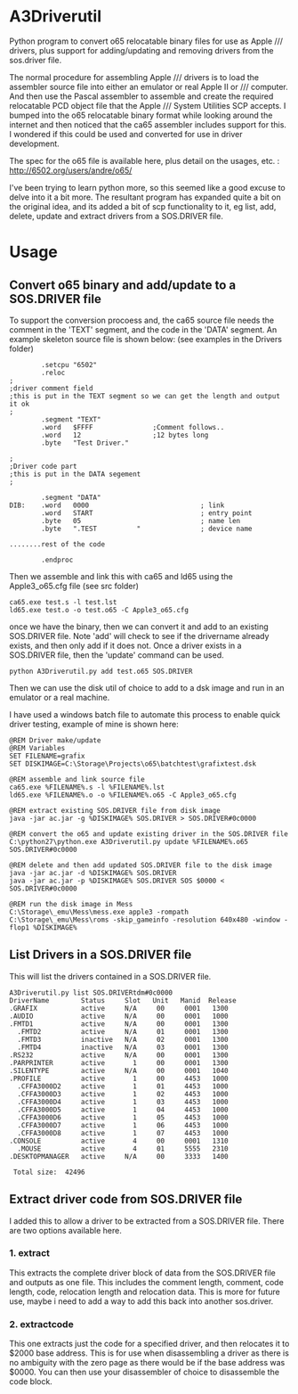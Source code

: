 # A3Driverutil
Python program to convert o65 relocatable binary files for use as Apple /// drivers, plus support for adding/updating and removing drivers from the sos.driver file.

The normal procedure for assembling Apple /// drivers is to load the assembler source file into either an emulator or real Apple II or /// computer. And then use the Pascal assembler to assemble and create the required relocatable PCD object file that the Apple /// System Utilities SCP accepts. I bumped into the o65 relocatable binary format while looking around the internet and then noticed that the ca65 assembler includes support for this. I wondered if this could be used and converted for use in driver development. 

The spec for the o65 file is available here, plus detail on the usages, etc. :
http://6502.org/users/andre/o65/

I've been trying to learn python more, so this seemed like a good excuse to delve into it a bit more. The resultant program has expanded quite a bit on the original idea, and its added a bit of scp functionality to it, eg list, add, delete, update and extract drivers from a SOS.DRIVER file.


# Usage
## Convert o65 binary and add/update to a SOS.DRIVER file

To support the conversion procoess and, the ca65 source file needs the comment in the 'TEXT' segment, and the code in the 'DATA' segment.
An example skeleton source file is shown below:
(see examples in the Drivers folder)
   
   ```
           .setcpu "6502"
           .reloc
   ;
   ;driver comment field
   ;this is put in the TEXT segment so we can get the length and output it ok
   ;
           .segment "TEXT"
           .word   $FFFF               ;Comment follows..
           .word   12                  ;12 bytes long
           .byte   "Test Driver."
   
   ;
   ;Driver code part
   ;this is put in the DATA segement
   ;
              
           .segment "DATA"
   DIB:    .word   0000                            ; link
           .word   START                           ; entry point
           .byte   05                              ; name len
           .byte   ".TEST          "               ; device name
   
   ........rest of the code
   
           .endproc
   ```

Then we assemble and link this with ca65 and ld65 using the Apple3_o65.cfg file (see src folder)
   ```
   ca65.exe test.s -l test.lst
   ld65.exe test.o -o test.o65 -C Apple3_o65.cfg
   ```

once we have the binary, then we can convert it and add to an existing SOS.DRIVER file. Note 'add' will check to see if the drivername already exists, and then only add if it does not. Once a driver exists in a SOS.DRIVER file, then the 'update' command can be used. 

   ```
   python A3Driverutil.py add test.o65 SOS.DRIVER
   ```

Then we can use the disk util of choice to add to a dsk image and run in an emulator or a real machine.


I have used a windows batch file to automate this process to enable quick driver testing, example of mine is shown here:

   ```
   @REM Driver make/update
   @REM Variables
   SET FILENAME=grafix
   SET DISKIMAGE=C:\Storage\Projects\o65\batchtest\grafixtest.dsk
   
   @REM assemble and link source file
   ca65.exe %FILENAME%.s -l %FILENAME%.lst
   ld65.exe %FILENAME%.o -o %FILENAME%.o65 -C Apple3_o65.cfg
   
   @REM extract existing SOS.DRIVER file from disk image
   java -jar ac.jar -g %DISKIMAGE% SOS.DRIVER > SOS.DRIVER#0c0000
   
   @REM convert the o65 and update existing driver in the SOS.DRIVER file
   C:\python27\python.exe A3Driverutil.py update %FILENAME%.o65 SOS.DRIVER#0c0000
   
   @REM delete and then add updated SOS.DRIVER file to the disk image
   java -jar ac.jar -d %DISKIMAGE% SOS.DRIVER
   java -jar ac.jar -p %DISKIMAGE% SOS.DRIVER SOS $0000 < SOS.DRIVER#0c0000
   
   @REM run the disk image in Mess
   C:\Storage\_emu\Mess\mess.exe apple3 -rompath C:\Storage\_emu\Mess\roms -skip_gameinfo -resolution 640x480 -window -flop1 %DISKIMAGE%
   ```

## List Drivers in a SOS.DRIVER file
This will list the drivers contained in a SOS.DRIVER file.

   ```
   A3Driverutil.py list SOS.DRIVERtdm#0c0000
   DriverName        Status     Slot   Unit   Manid  Release
   .GRAFIX           active     N/A     00     0001   1300
   .AUDIO            active     N/A     00     0001   1000
   .FMTD1            active     N/A     00     0001   1300
     .FMTD2          active     N/A     01     0001   1300
     .FMTD3          inactive   N/A     02     0001   1300
     .FMTD4          inactive   N/A     03     0001   1300
   .RS232            active     N/A     00     0001   1300
   .PARPRINTER       active       1     00     0001   1300
   .SILENTYPE        active     N/A     00     0001   1040
   .PROFILE          active       1     00     4453   1000
     .CFFA3000D2     active       1     01     4453   1000
     .CFFA3000D3     active       1     02     4453   1000
     .CFFA3000D4     active       1     03     4453   1000
     .CFFA3000D5     active       1     04     4453   1000
     .CFFA3000D6     active       1     05     4453   1000
     .CFFA3000D7     active       1     06     4453   1000
     .CFFA3000D8     active       1     07     4453   1000
   .CONSOLE          active       4     00     0001   1310
     .MOUSE          active       4     01     5555   2310
   .DESKTOPMANAGER   active     N/A     00     3333   1400
   
    Total size:  42496
```

## Extract driver code from SOS.DRIVER file
I added this to allow a driver to be extracted from a SOS.DRIVER file. There are two options available here.
### 1. extract
This extracts the complete driver block of data from the SOS.DRIVER file and outputs as one file. This includes the comment length, comment, code length, code, relocation length and relocation data. This is more for future use, maybe i need to add a way to add this back into another sos.driver.

### 2. extractcode
This one extracts just the code for a specified driver, and then relocates it to $2000 base address. This is for use when disassembling a driver as there is no ambiguity with the zero page as there would be if the base address was $0000. You can then use your disassembler of choice to disassemble the code block.

